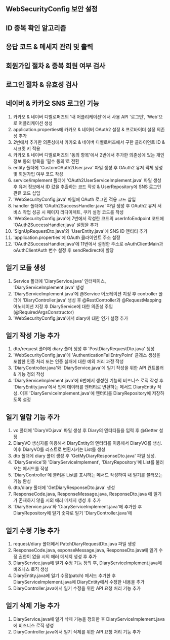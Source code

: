 ## WebSecurityConfig 보안 설정

## ID 중복 확인 알고리즘

## 응답 코드 & 메세지 관리 및 출력

## 회원가입 절차 & 중복 회원 여부 검사

## 로그인 절차 & 유효성 검사

## 네이버 & 카카오 SNS 로그인 기능
1. 카카오 & 네이버 디벨로퍼즈의 '내 어플리케이션'에서 사용 API '로그인', 'Web'으로 어플리케이션 생성
2. application.properties에 카카오 & 네이버 OAuth2 설정 & 프로바이더 설정 의존성 추가
3. 2번에서 추가한 의존성에서 카카오 & 네이버 디벨로퍼즈에서 구한 클라이언트 ID & 시크릿 키 적용
4. 카카오 & 네이버 디벨로퍼즈의 '동의 항목'에서 2번에서 추가한 의존성에 있는 개인정보 동의 항목을 '필수 동의'로 전환
5. entity 폴더에 'CustomOAuth2User.java' 파일 생성 후 OAuth2 유저 객체 생성 및 회원가입 여부 코드 작성
6. service/implement 폴더에 'OAuth2UserServiceImplement.java' 파일 생성 후 유저 정보에서 ID 값을 추출하는 코드 작성 & UserRepository에 SNS 로그인 관련 코드 삽입
7. 'WebSecurityConfig.java' 파일에 OAuth 로그인 적용 코드 삽입
8. handler 폴더에 'OAuth2SuccessHandler.java' 파일 생성 후 OAuth2 유저 서비스 작업 성공 시 페이지 리다이렉트, 쿠키 설정 코드를 작성
9. 'WebSecurityConfig.java'에 7번에서 작성한 코드의 userInfoEndpoint 코드에 'OAuth2SuccessHandler.java' 설정을 추가
10. 'SignUpRequestDto.java'와 'UserEntity.java'에 SNS ID 엔티티 추가
11. 'application.properties'에 OAuth 클라이언트 주소 설정
12. 'OAuth2SuccessHandler.java'에 11번에서 설정한 주소로 oAuthClientMain과 oAuthClientAuth 변수 설정 후 sendRedirect에 할당

## 일기 모듈 생성
1. Service 폴더에 'DiaryService.java' 인터페이스, 'DiaryServiceImplement.java' 생성
2. 'DiaryServiceImplement.java'에 @Service 어노테이션 지정 후 controller 폴더에 'DiaryController.java' 생성 후 @RestController과 @RequestMapping 어노테이션 지정 후 DiaryService에 대한 의존성 주입(@RequiredArgsConstructor)
3. 'WebSecurityConfig.java'에서 diary에 대한 인가 설정 추가

## 일기 작성 기능 추가
1. dto/request 폴더에 diary 폴더 생성 후 'PostDiaryRequestDto.java' 생성
2. 'WebSecurityConfig.java'에 'AuthenticationFailEntryPoint' 클래스 생성을 포함한 인증 처리 또는 인증 실패에 대한 예외 처리 과정 작성
3. 'DiaryController.java'와 'DiaryService.java'에 일기 작성을 위한 API 컨트롤러 & 기능 정의 작성
4. 'DiaryServiceImplement.java'에 6번에서 생성한 기능의 비즈니스 로직 작성 후 'DiaryEntity.java'에서 입력 데이터를 엔터티로 변환하는 메서드 DiaryEntity 작성. 이후 'DiaryServiceImplement.java'에 엔터티를 DiaryRepository에 저장하도록 설정

## 일기 열람 기능 추가
1. vo 폴더에 'DiaryVO.java' 파일 생성 후 Diary의 엔터티들을 입력 후 @Getter 설정
2. DiaryVO 생성자를 이용해서 DiaryEntity의 엔터티를 이용해서 DiaryVO를 생성. 이후 DiaryVO를 리스트로 변환시키는 List<DiaryVO>를 생성
3. dto 폴더에 diary 폴더 생성 후 'GetMyDiaryResponseDto.java' 파일 생성.
4. 'DiaryService'와 'DiaryServiceImplement', 'DiaryRepository'에 List를 불러오는 메서드를 작성
5. 'DiaryController'에 불러온 List를 표시하는 메서드 작성하여 내 일기를 불러오는 기능 완성
6. dto/diary 폴더에 'GetDiaryResponseDto.java' 생성
7. ResponseCode.java, ResponseMessage.java, ResponseDto.java 에 일기가 존재하지 않을 시의 에러 메세지 생성 후 추가
8. 'DiaryService.java'와 'DiaryServiceImplement.java'에 추가한 후 DiaryRepository에 일기 숫자로 일기 'DiaryController.java'에

## 일기 수정 기능 추가
1. request/diary 폴더에서 PatchDiaryRequestDto.java 파일 생성
2. ResponseCode.java, esponseMessage.java, ResponseDto.java에 일기 수정 권한이 없을 시의 에러 메세지 생성 후 추가
3. DiaryService.java에 일기 수정 기능 정의 후, DiaryServiceImplement.java에 비즈니스 로직 생성
4. DiaryEntity.java에 일기 수정(patch) 메서드 추가한 후 DiaryServiceImplement.java에 DiaryEntity에서 수정한 내용을 추가
5. DiaryController.java에서 일기 수정을 위한 API 요청 처리 기능 추가

## 일기 삭제 기능 추가
1. DiaryService.java에 일기 삭제 기능을 정의한 후 DiaryServiceImplement.java에 비즈니스 로직 생성
2. DiaryController.java에서 일기 삭제를 위한 API 요청 처리 기능 추가

## 